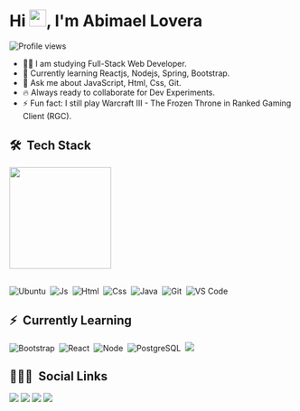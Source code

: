 <!-- ### Hi there 👋, Abimael Lovera -->
<h1 align="left">Hi <img src="https://raw.githubusercontent.com/kaueMarques/kaueMarques/master/hi.gif" width="30px">, I'm Abimael Lovera</h1>
<p align="left"> <img src="https://komarev.com/ghpvc/?username=Abimael-Lovera&color=yellow" alt="Profile views" /> </p>
<!-- **Abimael-Lovera/Abimael-Lovera** is a ✨ _special_ ✨ repository because its `README.md` (this file) appears on your GitHub profile. 
- 🔥 I’m currently working on ...
- 🌱 I’m currently learning ...
- 👯 I’m looking to collaborate on ...
- 🤔 I’m looking for help with ...
- 💬 Ask me about JavaScript, HTML, CSS. 
- 📫 How to reach me: ...
- 😄 Pronouns: ...
- ⚡ Fun fact: ... -->


- 👨‍💻 I am studying Full-Stack Web Developer.
- 🌱 Currently learning Reactjs, Nodejs, Spring, Bootstrap.
- 💬 Ask me about JavaScript, Html, Css, Git.
- 🔥 Always ready to collaborate for Dev Experiments.
- ⚡ Fun fact: I still play Warcraft III - The Frozen Throne in Ranked Gaming Client (RGC).
## 🛠 &nbsp;Tech Stack
  
  <div >  
    <!-- <img height="180em" src="https://github-readme-stats.vercel.app/api?username=Abimael-Lovera&show_icons=true&theme=aura&include_all_commits=true&count_private=true"/> -->
    <img height="180em" src="https://github-readme-stats.vercel.app/api/top-langs/?username=Abimael-Lovera&layout=compact&langs_count=7&theme=aura"/>
    
  </div><br>
    
  ![Ubuntu](https://img.shields.io/badge/Ubuntu-E95420?style=for-the-badge&logo=ubuntu&logoColor=white)&nbsp;
  ![Js](https://img.shields.io/badge/JavaScript-F7DF1E?style=for-the-badge&logo=javascript&logoColor=black)&nbsp;
  ![Html](https://img.shields.io/badge/HTML5-E34F26?style=for-the-badge&logo=html5&logoColor=white)&nbsp;
  ![Css](https://img.shields.io/badge/CSS3-1572B6?style=for-the-badge&logo=css3&logoColor=white)&nbsp;
  ![Java](https://img.shields.io/badge/Java-ED8B00?style=for-the-badge&logo=java&logoColor=white)&nbsp;
  ![Git](https://img.shields.io/badge/-Git-%23F05032?style=for-the-badge&logo=git&logoColor=%23ffffff)&nbsp;
  ![VS Code](https://img.shields.io/badge/-VSCode-%23007ACC?style=for-the-badge&logo=visual-studio-code)&nbsp;
 
## ⚡ &nbsp;Currently Learning

  ![Bootstrap](https://img.shields.io/badge/Bootstrap-563D7C?style=for-the-badge&logo=bootstrap&logoColor=white)&nbsp;
  ![React](https://img.shields.io/badge/React-20232A?style=for-the-badge&logo=react&logoColor=61DAFB)&nbsp;
  ![Node](https://img.shields.io/badge/Node.js-43853D?style=for-the-badge&logo=node.js&logoColor=white)&nbsp;
  ![PostgreSQL](https://img.shields.io/badge/PostgreSQL-316192?style=for-the-badge&logo=postgresql&logoColor=white)&nbsp;
  ![](https://img.shields.io/badge/Spring-6DB33F?style=for-the-badge&logo=spring&logoColor=white)&nbsp;
  
## 👨🏽‍🦲 &nbsp;Social Links
  <div >
    <a href = "mailto:abimaellovera@gmail.com"><img src="https://img.shields.io/badge/Gmail-D14836?style=for-the-badge&logo=gmail&logoColor=white" target="_blank"></a>
    <a href="https://www.linkedin.com/in/abimael-lovera/" target="_blank"><img src="https://img.shields.io/badge/LinkedIn-0077B5?style=for-the-badge&logo=linkedin&logoColor=white" target="_blank"></a> 
    <a href="https://www.instagram.com/abimaellovera/" target="_blank"><img src="https://img.shields.io/badge/Instagram-E4405F?style=for-the-badge&logo=instagram&logoColor=white" target="_blank"></a>
    <a href="https://github.com/Abimael-Lovera" target="_blank" ><img src="https://img.shields.io/badge/GitHub-100000?style=for-the-badge&logo=github&logoColor=white" ></a>    
  </div>

